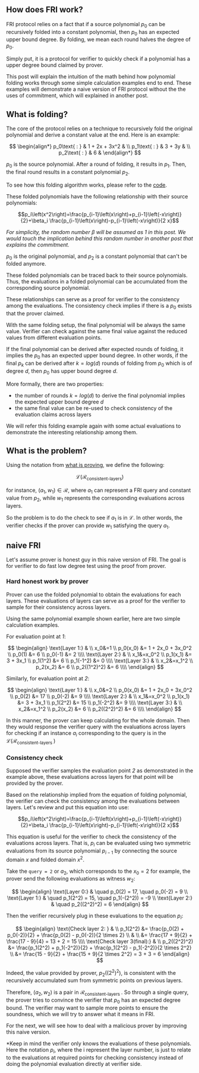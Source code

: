 ## How does FRI work?
FRI protocol relies on a fact that if a source polynomial $p_0$ can be recursively folded into a constant polynomial, then $p_0$ has an expected upper bound degree. By folding, we mean each round halves the degree of $p_0$.

Simply put, it is a protocol for verifier to quickly check if a polynomial has a upper degree bound claimed by prover.

This post will explain the intuition of the math behind how polynomial folding works through some simple calculation examples end to end. These examples will demonstrate a naive version of FRI protocol without the the uses of commitment, which will explained in another post. 

## What is folding?

The core of the protocol relies on a technique to recursively fold the original polynomial and derive a constant value at the end. Here is an example:

$$
\begin{align*}
p_0\text{ : } & 1 + 2x + 3x^2 & \\
p_1\text{ : } & 3 + 3y & \\
p_2\text{ : } & 6 &
\end{align*}
$$


$p_0$ is the source polynomial. After a round of folding, it results in $p_1$. Then, the final round results in a constant polynomial $p_2$.

To see how this folding algorithm works, please refer to the [code](https://github.com/katat/fri/blob/ab5aad54b8fd1e37b881ed7558d6ad22b6911442/src/poly.rs#L77).

These folded polynomials have the following relationship with their source polynomials:

$$p_i\left(x^2\right)=\frac{p_{i-1}\left(x\right)+p_{i-1}\left(-x\right)}{2}+\beta_i \frac{p_{i-1}\left(x\right)-p_{i-1}\left(-x\right)}{2 x}$$


*For simplicity, the random number $\beta$ will be assumed as 1 in this post. We would touch the implication behind this random number in another post that explains the commitment.*

$p_0$ is the original polynomial, and $p_2$ is a constant polynomial that can't be folded anymore. 

These folded polynomials can be traced back to their source polynomials. Thus, the evaluations in a folded polynomial can be accumulated from the corresponding source polynomial. 

These relationships can serve as a proof for verifier to the consistency among the evaluations. The consistency check implies if there is a $p_0$ exists that the prover claimed.

With the same folding setup, the final polynomial will be always the same value. Verifier can check against the same final value against the reduced values from different evaluation points.

If the final polynomial can be derived after expected rounds of folding, it implies the $p_0$ has an expected upper bound degree. In other words, if the final $p_k$ can be derived after $k=log(d)$ rounds of folding from $p_0$ which is of degree $d$, then $p_0$ has upper bound degree $d$.

More formally, there are two properties:
- the number of rounds $k=log(d)$ to derive the final polynomial implies the expected upper bound degree $d$
- the same final value can be re-used to check consistency of the evaluation claims across layers

We will refer this folding example again with some actual evaluations to demonstrate the interesting relationship among them.

## What is the problem?

Using the notation from [what is proving](https://nmohnblatt.github.io/zk-jargon-decoder/intro_to_zk/what_is_proving.html), we define the following:

$$
\mathcal{L}(\mathcal{R}_{\text{consistent-layers}})
$$

for instance, $\left(a_1, w_1\right) \in \mathcal{R}$, where $a_1$ can represent a FRI query and constant value from $p_2$, while $w_1$ represents the corresponding evaluations across layers.

So the problem is to do the check to see if $a_1$ is in $\mathcal{L}$. In other words, the verifier checks if the prover can provide $w_1$ satisfying the query $a_1$.

## naive FRI

Let's assume prover is honest guy in this naive version of FRI. The goal is for verifier to do fast low degree test using the proof from prover. 

### Hard honest work by prover

Prover can use the folded polynomial to obtain the evaluations for each layers. These evaluations of layers can serve as a proof for the verifier to sample for their consistency across layers.

Using the same polynomial example shown earlier, here are two simple calculation examples.

For evaluation point at *1*:

$$
\begin{align} 
\text{Layer 1:} & \\
x_0&=1 \\
p_0(x_0) &= 1 + 2x_0 + 3x_0^2 \\ 
p_0(1) &= 6 \\ 
p_0(-1) &= 2 \\\\
\text{Layer 2:} & \\
x_1&=x_0^2 \\
p_1(x_1) &= 3 + 3x_1 \\
p_1(1^2) &= 6 \\ 
p_1(-1^2) &= 0 \\\\
\text{Layer 3:} & \\
x_2&=x_1^2 \\
p_2(x_2) &= 6 \\
p_2((1^2)^2) &= 6 \\\\
\end{align}
$$

Similarly, for evaluation point at *2*:

$$
\begin{align} 
\text{Layer 1:} & \\
x_0&=2 \\
p_0(x_0) &= 1 + 2x_0 + 3x_0^2 \\ 
p_0(2) &= 17 \\ 
p_0(-2) &= 9 \\\\
\text{Layer 2:} & \\
x_1&=x_0^2 \\
p_1(x_1) &= 3 + 3x_1 \\
p_1(2^2) &= 15 \\ 
p_1(-2^2) &= 9 \\\\
\text{Layer 3:} & \\
x_2&=x_1^2 \\
p_2(x_2) &= 6 \\
p_2((2^2)^2) &= 6 \\\\
\end{align}
$$



In this manner, the prover can keep calculating for the whole domain. Then they would response the verifier query with the evaluations across layers for checking if an instance $a_i$ corresponding to the query is in the $\mathcal{L}\left(\mathcal{R}_{\text{consistent-layers }}\right)$

### Consistency check

Supposed the verifier samples the evaluation point *2* as demonstrated in the example above, these evaluations across layers for that point will be provided by the prover.

Based on the relationship implied from the equation of folding polynomial, the verifier can check the consistency among the evaluations between layers. Let's review and put this equation into use:

$$p_i\left(x^2\right)=\frac{p_{i-1}\left(x\right)+p_{i-1}\left(-x\right)}{2}+\beta_i \frac{p_{i-1}\left(x\right)-p_{i-1}\left(-x\right)}{2 x}$$


This equation is useful for the verifier to check the consistency of the evaluations across layers. That is, $p_i$ can be evaluated using two symmetric evaluations from its source polynomial $p_{i-1}$ by connecting the source domain $x$ and folded domain $x^2$.

Take the `query = 2` or $a_2$, which corresponds to the $x_0=2$ for example, the prover send the following evaluations as witness $w_2$:


$$
\begin{align}
\text{Layer 0:} & \quad p_0(2) = 17, \quad p_0(-2) = 9 \\
\text{Layer 1:} & \quad p_1(2^2) = 15, \quad p_1(-(2^2)) = -9 \\
\text{Layer 2:} & \quad p_2((2^2)^2) = 6
\end{align}
$$

Then the verifier recursively plug in these evaluations to the equation $p_i$:

$$
\begin{align} 
\text{Check layer 2: } & \\
p_1(2^2) &= \frac{p_0(2) + p_0(-2)}{2} + \frac{p_0(2) - p_0(-2)}{2 \times 2} \\ 
 & \\ 
&= \frac{17 + 9}{2} + \frac{17 - 9}{4} = 13 + 2 = 15 \\\\ 
\text{Check layer 3(final):} & \\ 
p_2((2^2)^2) &= \frac{p_1(2^2) + p_1(-2^2)}{2} + \frac{p_1(2^2) - p_1(-2^2)}{2 \times 2^2} \\
&= \frac{15 - 9}{2} + \frac{15 + 9}{2 \times 2^2} = 3 + 3 = 6 \end{align}
$$

Indeed, the value provided by prover, $p_2((2^2)^2)$, is consistent with the recursively accumulated sum from symmetric points on previous layers.

Therefore, $(a_2,w_2)$ is a pair in $\mathcal{R}_{\text {consistent-layers }}$. So through a single query, the prover tries to convince the verifier that $p_0$ has an expected degree bound. The verifier may want to sample more points to ensure the soundness, which we will try to answer what it means in FRI.

For the next, we will see how to deal with a malicious prover by improving this naive version.

*Keep in mind the verifier only knows the evaluations of these polynomials. Here the notation $p_i$, where the i represent the layer number, is just to relate to the evaluations at required points for checking consistency instead of doing the polynomial evaluation directly at verifier side.